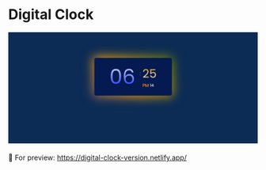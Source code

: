 <h1 allign="center">Digital Clock</h1>
<img src="/Digital Clock/preview.png">
<br><br>
🚀 For preview: <a href="https://digital-clock-version.netlify.app/">https://digital-clock-version.netlify.app/</a>
